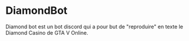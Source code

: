 # DiamondBot

Diamond bot est un bot discord qui a pour but de "reproduire" en texte le Diamond Casino de GTA V Online.
